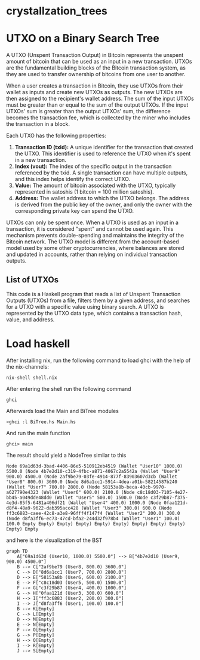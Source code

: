# crystallzation_trees


# UTXO on a Binary Search Tree
A UTXO (Unspent Transaction Output) in Bitcoin represents the unspent amount of bitcoin that can be used as an input in a new transaction. UTXOs are the fundamental building blocks of the Bitcoin transaction system, as they are used to transfer ownership of bitcoins from one user to another.

When a user creates a transaction in Bitcoin, they use UTXOs from their wallet as inputs and create new UTXOs as outputs. The new UTXOs are then assigned to the recipient's wallet address. The sum of the input UTXOs must be greater than or equal to the sum of the output UTXOs. If the input UTXOs' sum is greater than the output UTXOs' sum, the difference becomes the transaction fee, which is collected by the miner who includes the transaction in a block.

Each UTXO has the following properties:

1. **Transaction ID (txid):** A unique identifier for the transaction that created the UTXO. This identifier is used to reference the UTXO when it's spent in a new transaction.
2. **Index (vout):** The index of the specific output in the transaction referenced by the txid. A single transaction can have multiple outputs, and this index helps identify the correct UTXO.
3. **Value:** The amount of bitcoin associated with the UTXO, typically represented in satoshis (1 bitcoin = 100 million satoshis).
4. **Address:** The wallet address to which the UTXO belongs. The address is derived from the public key of the owner, and only the owner with the corresponding private key can spend the UTXO.

UTXOs can only be spent once. When a UTXO is used as an input in a transaction, it is considered "spent" and cannot be used again. This mechanism prevents double-spending and maintains the integrity of the Bitcoin network. The UTXO model is different from the account-based model used by some other cryptocurrencies, where balances are stored and updated in accounts, rather than relying on individual transaction outputs.
## List of UTXOs

This code is a Haskell program that reads a list of Unspent Transaction Outputs (UTXOs) from a file, filters them by a given address, and searches for a UTXO with a specific value using binary search. A UTXO is represented by the UTXO data type, which contains a transaction hash, value, and address.

# Load haskell

After installing nix, run the following command to load ghci with the help of the nix-channels:
```shell
nix-shell shell.nix
```
After entering the shell run the following command
```shell
ghci
```
Afterwards load the Main and BiTree modules
```
>ghci :l BiTree.hs Main.hs
```
And run the main function
```
ghci> main
```
The result should yield a NodeTree similar to this
```
Node 69a1d63d-3bad-4406-86e5-510912eb4519 (Wallet "User10" 1000.0) 5500.0 (Node 4b7e2d10-c319-4fbc-a871-4067c2a5542a (Wallet "User9" 900.0) 4500.0 (Node 2af9be79-03fe-4914-877f-83903607d3cb (Wallet "User8" 800.0) 3600.0 (Node 8d6a1cc1-5914-4dea-a01b-58214587b240 (Wallet "User7" 700.0) 2800.0 (Node 58153a8b-beca-40cb-9970-a627790e4323 (Wallet "User6" 600.0) 2100.0 (Node c8c18d03-7105-4e27-bb45-a049dde48dd0 (Wallet "User5" 500.0) 1500.0 (Node c3f29b87-f375-4e3d-85f5-6481a406df21 (Wallet "User4" 400.0) 1000.0 (Node 0faa121d-d8f4-48a9-9622-dab395acc428 (Wallet "User3" 300.0) 600.0 (Node ff3c6883-caee-42c8-a3e8-96fff4f147f4 (Wallet "User2" 200.0) 300.0 (Node d8fa3ff6-ec73-47cd-bfa2-244d32f978b4 (Wallet "User1" 100.0) 100.0 Empty Empty) Empty) Empty) Empty) Empty) Empty) Empty) Empty) Empty) Empty
```
and here is the visualization of the BST
```mermaid
graph TD
    A["69a1d63d (User10, 1000.0) 5500.0"] --> B["4b7e2d10 (User9, 900.0) 4500.0"]
    B --> C["2af9be79 (User8, 800.0) 3600.0"]
    C --> D["8d6a1cc1 (User7, 700.0) 2800.0"]
    D --> E["58153a8b (User6, 600.0) 2100.0"]
    E --> F["c8c18d03 (User5, 500.0) 1500.0"]
    F --> G["c3f29b87 (User4, 400.0) 1000.0"]
    G --> H["0faa121d (User3, 300.0) 600.0"]
    H --> I["ff3c6883 (User2, 200.0) 300.0"]
    I --> J["d8fa3ff6 (User1, 100.0) 100.0"]
    B --> K[Empty]
    C --> L[Empty]
    D --> M[Empty]
    E --> N[Empty]
    F --> O[Empty]
    G --> P[Empty]
    H --> Q[Empty]
    I --> R[Empty]
    J --> S[Empty]

```
